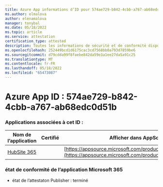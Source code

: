 ```yaml
---
title: Azure App informations d’ID pour 574ae729-b842-4cbb-a767-ab68edc0d51b
ms.author: elmalova
author: elenamalova
manager: tonybal
ms.date: 05/18/2022
ms.topic: article
ms.service: attestation
certification_type: attested
description: Toutes les informations de sécurité et de conformité disponibles pour 574ae729-b842-4cbb-a767-ab68edc0d51b.
ms.openlocfilehash: 252449bcd1d6175cac3cd7568bb0a793d7859be6
ms.sourcegitcommit: d79cdda99f8faebe842da59e3a1ee27da5a91c25
ms.translationtype: MT
ms.contentlocale: fr-FR
ms.lasthandoff: 05/18/2022
ms.locfileid: "65473087"
---
```

# <a name="azure-app-id-574ae729-b842-4cbb-a767-ab68edc0d51b"></a>Azure App ID : 574ae729-b842-4cbb-a767-ab68edc0d51b


### <a name="apps-associated-with-this-id"></a>Applications associées à cet ID :
| **Nom de l’application** | **Certifié** | **Afficher dans AppSource** |
|--------------|---------------|-----------------------|
| [HubSite 365](../forward/WA200003704.md) |  | [https://appsource.microsoft.com/product/office/WA200003704](https://appsource.microsoft.com/product/office/WA200003704) |

### <a name="microsoft-365-app-compliance-status"></a>état de conformité de l’application Microsoft 365
- état de l’attestaton Publisher : terminé
